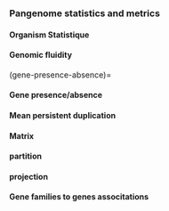 ### Pangenome statistics and metrics
#### Organism Statistique

#### Genomic fluidity

(gene-presence-absence)=
#### Gene presence/absence

#### Mean persistent duplication

#### Matrix

#### partition

#### projection

#### Gene families to genes associtations